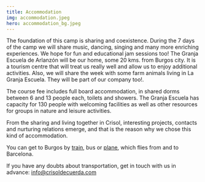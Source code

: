 ```yaml
---
title: Accommodation
img: accommodation.jpeg
hero: accommodation_bg.jpeg
---
```


The foundation of this camp is sharing and coexistence. During the 7 days of the camp we will share music, dancing, singing and many more enriching experiences. We hope for fun and educational jam sessions too! The Granja Escuela de Arlanzón will be our home, some 20 kms. from Burgos city. It is a tourism centre that will treat us really well and allow us to enjoy additional activities. Also, we will share the week with some farm animals living in La Granja Escuela. They will be part of our company too!.

The course fee includes full board accommodation, in shared dorms between 6 and 13 people each, toilets and showers. The Granja Escuela has capacity for 130 people with welcoming facilities as well as other resources for groups in nature and leisure activities.

From the sharing and living together in Crisol, interesting projects, contacts and nurturing relations emerge, and that is the reason why we chose this kind of accommodation.

You can get to Burgos by [train](https://www.renfe.com/es/es), bus or [plane](https://www.aena.es/es/burgos.html), which flies from and to Barcelona.

If you have any doubts about transportation, get in touch with us in advance: [info@crisoldecuerda.com](mailto:info@crisoldecuerda.com?subject=How%20to%20reach%20Arlanzon)
